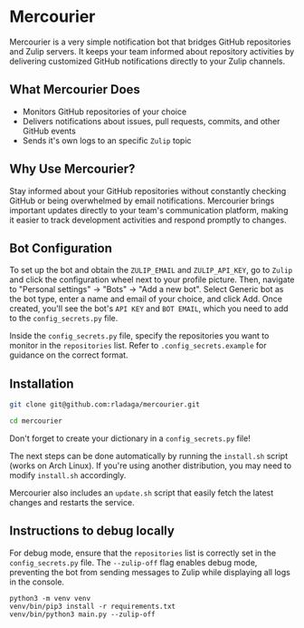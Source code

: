 # Mercourier

Mercourier is a very simple notification bot that bridges GitHub repositories and Zulip servers. It keeps your team informed about repository activities by delivering customized GitHub notifications directly to your Zulip channels.

## What Mercourier Does

- Monitors GitHub repositories of your choice
- Delivers notifications about issues, pull requests, commits, and other GitHub events
- Sends it's own logs to an specific `Zulip` topic

## Why Use Mercourier?

Stay informed about your GitHub repositories without constantly checking GitHub or being overwhelmed by email notifications. Mercourier brings important updates directly to your team's communication platform, making it easier to track development activities and respond promptly to changes.

## Bot Configuration

To set up the bot and obtain the `ZULIP_EMAIL` and `ZULIP_API_KEY`, go to `Zulip` and click the configuration wheel next to your profile picture. Then, navigate to "Personal settings" → "Bots" → "Add a new bot". Select Generic bot as the bot type, enter a name and email of your choice, and click Add. Once created, you'll see the bot's `API KEY` and `BOT EMAIL`, which you need to add to the `config_secrets.py` file.

Inside the `config_secrets.py` file, specify the repositories you want to monitor in the `repositories` list. Refer to `.config_secrets.example` for guidance on the correct format.

## Installation

```bash
git clone git@github.com:rladaga/mercourier.git

cd mercourier
```

Don't forget to create your dictionary in a `config_secrets.py` file!

The next steps can be done automatically by running the `install.sh` script (works on Arch Linux).
If you're using another distribution, you may need to modify `install.sh` accordingly.

Mercourier also includes an `update.sh` script that easily fetch the latest changes and restarts the service.


## Instructions to debug locally

For debug mode, ensure that the `repositories` list is correctly set in the `config_secrets.py` file.
The `--zulip-off` flag enables debug mode, preventing the bot from sending messages to Zulip while displaying all logs in the console.

```
python3 -m venv venv
venv/bin/pip3 install -r requirements.txt
venv/bin/python3 main.py --zulip-off
```
